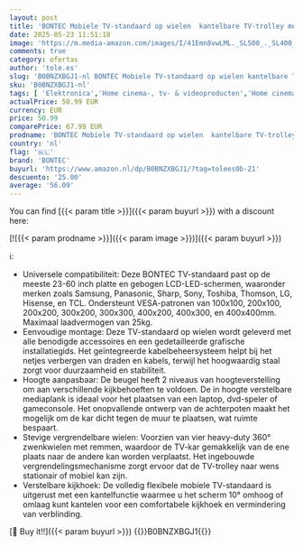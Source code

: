 ```yaml
---
layout: post
title: 'BONTEC Mobiele TV-standaard op wielen  kantelbare TV-trolley met mediaplank voor 23-60 inch LED  LCD  OLED Flat & Curved TV s  houdt tot 25kg  Max VESA 400x400mm'
date: 2025-05-23 11:51:18
image: 'https://m.media-amazon.com/images/I/41Emn8vwLML._SL500_._SL400_.jpg'
comments: true
category: ofertas
author: 'tole.es'
slug: 'B0BNZXBGJ1-nl BONTEC Mobiele TV-standaard op wielen kantelbare TV-...'
sku: 'B0BNZXBGJ1-nl'
tags: [ 'Elektronica','Home cinema-, tv- & videoproducten','Home cinema-videoaccessoires','TV standaards','Tv-standaards & -muurbeugels','bontec','🇳🇱', ]
actualPrice: 50.99 EUR
currency: EUR
price: 50.99
comparePrice: 67.99 EUR
prodname: 'BONTEC Mobiele TV-standaard op wielen  kantelbare TV-trolley met mediaplank voor 23-60 inch LED  LCD  OLED Flat & Curved TV s  houdt tot 25kg  Max VESA 400x400mm'
country: 'nl'
flag: '🇳🇱'
brand: 'BONTEC'
buyurl: 'https://www.amazon.nl/dp/B0BNZXBGJ1/?tag=tolees0b-21'
descuento: '25.00'
average: '56.09'
---
```


You can find [{{< param title >}}]({{< param buyurl >}}) with a discount here:

[![{{< param prodname >}}]({{< param image >}})]({{< param buyurl >}})

ℹ️:

- Universele compatibiliteit: Deze BONTEC TV-standaard past op de meeste 23-60 inch platte en gebogen LCD-LED-schermen, waaronder merken zoals Samsung, Panasonic, Sharp, Sony, Toshiba, Thomson, LG, Hisense, en TCL. Ondersteunt VESA-patronen van 100x100, 200x100, 200x200, 300x200, 300x300, 400x200, 400x300, en 400x400mm. Maximaal laadvermogen van 25kg.
- Eenvoudige montage: Deze TV-standaard op wielen wordt geleverd met alle benodigde accessoires en een gedetailleerde grafische installatiegids. Het geïntegreerde kabelbeheersysteem helpt bij het netjes verbergen van draden en kabels, terwijl het hoogwaardig staal zorgt voor duurzaamheid en stabiliteit.
- Hoogte aanpasbaar: De beugel heeft 2 niveaus van hoogteverstelling om aan verschillende kijkbehoeften te voldoen. De in hoogte verstelbare mediaplank is ideaal voor het plaatsen van een laptop, dvd-speler of gameconsole. Het onopvallende ontwerp van de achterpoten maakt het mogelijk om de kar dicht tegen de muur te plaatsen, wat ruimte bespaart.
- Stevige vergrendelbare wielen: Voorzien van vier heavy-duty 360° zwenkwielen met remmen, waardoor de TV-kar gemakkelijk van de ene plaats naar de andere kan worden verplaatst. Het ingebouwde vergrendelingsmechanisme zorgt ervoor dat de TV-trolley naar wens stationair of mobiel kan zijn.
- Verstelbare kijkhoek: De volledig flexibele mobiele TV-standaard is uitgerust met een kantelfunctie waarmee u het scherm 10° omhoog of omlaag kunt kantelen voor een comfortabele kijkhoek en vermindering van verblinding.

[🛒 Buy it!!]({{< param buyurl >}})
{{<world>}}B0BNZXBGJ1{{</world>}}
